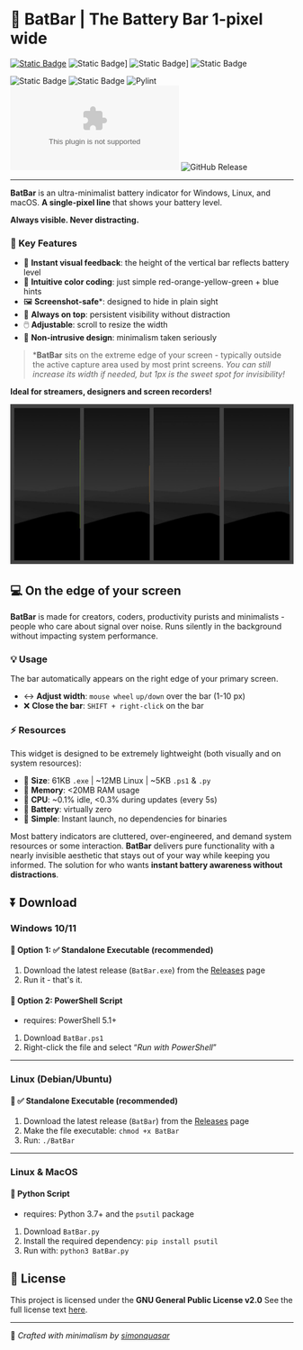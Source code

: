 # 🔋 BatBar | The Battery Bar 1-pixel wide

[![Static Badge](https://img.shields.io/badge/11%20%2F%2010-%20?logo=quarto&logoColor=lightblue&label=WINDOWS&color=318ce7)](https://github.com/simonquasar/BatBar?tab=readme-ov-file#-option-1--standalone-executable-recommended)
![Static Badge](https://img.shields.io/badge/Ubuntu%2FDebian-%20?logo=ubuntu&label=LINUX&color=E95420)]
![Static Badge](https://img.shields.io/badge/Arch%2FFedora-%20?logo=linux&label=LINUX&color=ffcc33)]
![Static Badge](https://img.shields.io/badge/compatible-%20?logo=apple&label=MAC%20OS&color=azure)

![Static Badge](https://img.shields.io/badge/Windows-%20?logo=phpstorm&logoColor=1292EE&label=PowerShell&color=1292EE)
![Static Badge](https://img.shields.io/badge/Unix%2FmacOS-%20?logo=python&logoColor=green&label=Python&color=84A454)
![Pylint](https://github.com/simonquasar/BatBar/actions/workflows/pylint.yml/badge.svg?branch=main)
![GitHub file size in bytes](https://img.shields.io/github/size/simonquasar/BatBar/ps%2FBatBar.exe?label=.exe)
![GitHub Release](https://img.shields.io/github/v/release/simonquasar/BatBar?display_name=release&color=green)

---


**BatBar** is an ultra-minimalist battery indicator for Windows, Linux, and macOS.
**A single-pixel line** that shows your battery level.

**Always visible. Never distracting.**

### 🌈 Key Features
- 👀 **Instant visual feedback**: the height of the vertical bar reflects battery level
- 🚦 **Intuitive color coding**: just simple red-orange-yellow-green + blue hints
- 🖼️ **Screenshot-safe***: designed to hide in plain sight
- 📌 **Always on top**: persistent visibility without distraction
- 🖱️ **Adjustable**: scroll to resize the width
- 🫥 **Non-intrusive design**: minimalism taken seriously

> ***BatBar** sits on the extreme edge of your screen - typically outside the active capture area used by most print screens.
> _You can still increase its width if needed, but 1px is the sweet spot for invisibility!_

**Ideal for streamers, designers and screen recorders!**

![BatBar | Battery Bar 1px wide](https://github.com/simonquasar/BatBar/blob/main/BatBar.jpg)


## 💻 On the edge of your screen

**BatBar** is made for creators, coders, productivity purists and minimalists - people who care about signal over noise. Runs silently in the background without impacting system performance.

### 💡 Usage

The bar automatically appears on the right edge of your primary screen.

- ↔️ **Adjust width**: `mouse wheel` `up/down` over the bar (1-10 px)
- ❌ **Close the bar**: `SHIFT + right-click` on the bar

### ⚡ Resources

This widget is designed to be extremely lightweight (both visually and on system resources):

- 🧱 **Size**: 61KB `.exe` | ~12MB Linux | ~5KB `.ps1` & `.py`
- 💾 **Memory**: <20MB RAM usage
- 🔄 **CPU**: ~0.1% idle, <0.3% during updates (every 5s)
- 🔋 **Battery**: virtually zero
- 🚀 **Simple**: Instant launch, no dependencies for binaries


Most battery indicators are cluttered, over-engineered, and demand system resources or some interaction.
**BatBar** delivers pure functionality with a nearly invisible aesthetic that stays out of your way while keeping you informed.
The solution for who wants **instant battery awareness without distractions**.

## ⏬ Download

### Windows 10/11

#### 🔸 Option 1: ✅ Standalone Executable (recommended)
1. Download the latest release (`BatBar.exe`) from the [Releases](https://github.com/simonquasar/batbar/releases) page
2. Run it - that's it.

#### 🔹 Option 2: PowerShell Script
- requires: PowerShell 5.1+
1. Download `BatBar.ps1`
2. Right-click the file and select “_Run with PowerShell_”

---

### Linux (Debian/Ubuntu)

#### 🔸 ✅ Standalone Executable (recommended)
1. Download the latest release (`BatBar`) from the [Releases](https://github.com/simonquasar/batbar/releases) page
2. Make the file executable:
   `chmod +x BatBar`
3. Run:
   `./BatBar`

---

### Linux & MacOS

#### 🔹 Python Script
- requires: Python 3.7+ and the `psutil` package
1. Download `BatBar.py`
2. Install the required dependency:
   `pip install psutil`
3. Run with:
   `python3 BatBar.py`

## 📜 License

This project is licensed under the **GNU General Public License v2.0**
See the full license text [here](https://www.gnu.org/licenses/old-licenses/gpl-2.0.html).

---

👤 _Crafted with minimalism by [simonquasar](https://www.simonquasar.net)_
